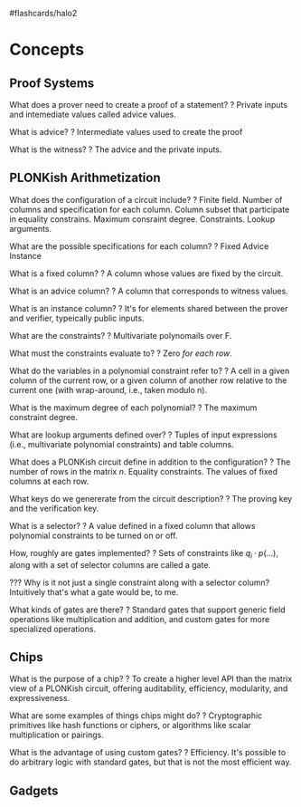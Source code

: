 #flashcards/halo2

# Concepts

## Proof Systems

What does a prover need to create a proof of a statement?
?
Private inputs and intemediate values called advice values.
<!--SR:2022-09-15,39,270-->

What is advice?
?
Intermediate values used to create the proof
<!--SR:2022-09-07,34,270-->

What is the witness?
?
The advice and the private inputs.
<!--SR:2022-09-25,49,290-->

## PLONKish Arithmetization

What does the configuration of a circuit include?
?
Finite field.
Number of columns and specification for each column.
Column subset that participate in equality constrains.
Maximum consraint degree.
Constraints.
Lookup arguments.
<!--SR:2022-08-13,9,190-->

What are the possible specifications for each column?
?
Fixed
Advice
Instance
<!--SR:2022-08-19,12,230-->

What is a fixed column?
?
A column whose values are fixed by the circuit.
<!--SR:2022-08-10,14,270-->

What is an advice column?
?
A column that corresponds to witness values.
<!--SR:2022-08-21,17,230-->

What is an instance column?
?
It's for elements shared between the prover and verifier, typeically public inputs.
<!--SR:2022-08-25,19,230-->

What are the constraints?
?
Multivariate polynomails over F.
<!--SR:2022-09-20,45,290-->

What must the constraints evaluate to?
?
Zero *for each row*.
<!--SR:2022-08-15,12,230-->

What do the variables in a polynomial constraint refer to?
?
A cell in a given column of the current row, or a given column of another row relative to the current one (with wrap-around, i.e., taken modulo n).
<!--SR:2022-08-12,14,230-->

What is the maximum degree of each polynomial?
?
The maximum constraint degree.
<!--SR:2022-09-01,29,250-->

What are lookup arguments defined over?
?
Tuples of input expressions (i.e., multivariate polynomial constraints) and table columns.
<!--SR:2022-08-11,3,170-->

What does a PLONKish circuit define in addition to the configuration?
?
The number of rows in the matrix $n$.
Equality constraints.
The values of fixed columns at each row.
<!--SR:2022-08-09,2,130-->

What keys do we genererate from the circuit description?
?
The proving key and the verification key.
<!--SR:2022-08-11,15,270-->

What is a selector?
?
A value defined in a fixed column that allows polynomial constraints to be turned on or off.
<!--SR:2022-08-17,18,270-->

How, roughly are gates implemented?
?
Sets of constraints like $q_i \cdot p(...)$, along with a set of selector columns are called a gate.
<!--SR:2022-08-24,21,250-->

??? Why is it not just a single constraint along with a selector column? Intuitively that's what a gate would be, to me.

What kinds of gates are there?
?
Standard gates that support generic field operations like multiplication and addition, and custom gates for more specialized operations.
<!--SR:2022-08-09,13,270-->

## Chips

What is the purpose of a chip?
?
To create a higher level API than the matrix view of a PLONKish circuit, offering auditability, efficiency, modularity, and expressiveness.
<!--SR:2022-08-12,16,270-->

What are some examples of things chips might do?
?
Cryptographic primitives like hash functions or ciphers, or algorithms like scalar multiplication or pairings.
<!--SR:2022-08-30,25,250-->

What is the advantage of using custom gates?
?
Efficiency. It's possible to do arbitrary logic with standard gates, but that is not the most efficient way.
<!--SR:2022-09-26,49,290-->

## Gadgets